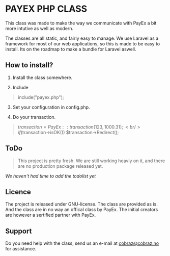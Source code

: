 PAYEX PHP CLASS
===============

This class was made to make the way we communicate with
PayEx a bit more intutive as well as modern.

The classes are all static, and fairly easy to manage.
We use Laravel as a framework for most of our web applications, so this is made to be easy to install. Its on the roadmap to make a bundle for Laravel aswell.

How to install?
---------------

1. Install the class somewhere.

2. Include
> include("payex.php");

3. Set your configuration in config.php.

4. Do your transaction.
> $transaction = PayEx::transaction(123, 1000.31);<br />
> if($transaction->isOK()) $transaction->Redirect();

ToDo
----

>This project is pretty fresh. We are still working
>heavly on it, and there are no production package 
>released yet.

*We haven't had time to add the todolist yet*

Licence
-------

The project is released under GNU-license. The class
are provided as is. And the class are in no way an offical
class by PayEx. The initial creators are however a sertified partner with PayEx.

Support
-------

Do you need help with the class, send us an e-mail
at cobraz@cobraz.no for assistance.    